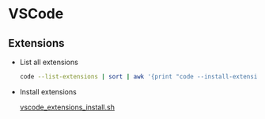# VSCode

## Extensions

- List all extensions

    ```sh
    code --list-extensions | sort | awk '{print "code --install-extension " $0}'
    ```

- Install extensions

    [vscode_extensions_install.sh](./bin/vscode_extensions_install.sh)
